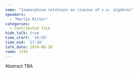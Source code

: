 ```yaml
---
name: "Isomorphism relations on classes of c.e. algebras"
speakers:
  - "Martin Ritter"
categories:
  - Contributed Talk
hide_talk: true
time_start: '16:55'
time_end: '17:20'
talk_date: 2024-06-28
room: J335
---
```


Abstract TBA
